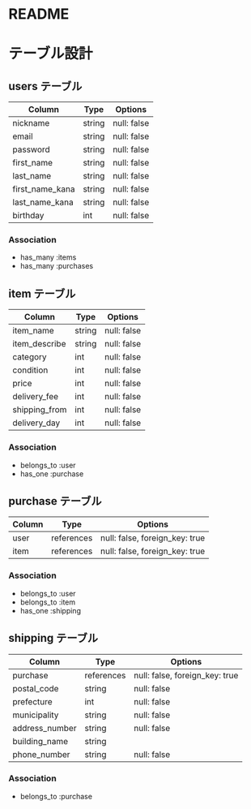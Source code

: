 # README

# テーブル設計
## users テーブル
| Column   | Type   | Options     |
| -------- | ------ | ----------- |
| nickname     | string | null: false |
| email    | string | null: false |
| password | string | null: false |
| first_name | string | null: false |
| last_name | string | null: false |
| first_name_kana | string | null: false |
| last_name_kana | string | null: false |
| birthday | int | null: false |

### Association
- has_many :items
- has_many :purchases


## item テーブル
| Column   | Type   | Options     |
| -------- | ------ | ----------- |
| item_name | string | null: false |
| item_describe      |string | null: false |
| category      | int   | null: false |
| condition   | int   | null: false |
| price      | int | null: false | 
| delivery_fee      | int | null: false | 
| shipping_from      | int | null: false | 
| delivery_day    | int | null: false | 



### Association
- belongs_to :user
- has_one :purchase
 

## purchase テーブル
| Column | Type       | Options                        |
| ------ | ---------- | ------------------------------ |
| user   | references | null: false, foreign_key: true |
| item   | references | null: false, foreign_key: true |

### Association
- belongs_to :user
- belongs_to :item
- has_one :shipping


## shipping テーブル
| Column | Type       | Options                        |
| ------ | ---------- | ------------------------------ |
| purchase   | references | null: false, foreign_key: true |
| postal_code| string | null: false |
| prefecture| int | null: false |
| municipality| string | null: false |
| address_number | string | null: false |
| building_name| string |  |
| phone_number| string | null: false |

### Association
- belongs_to :purchase
